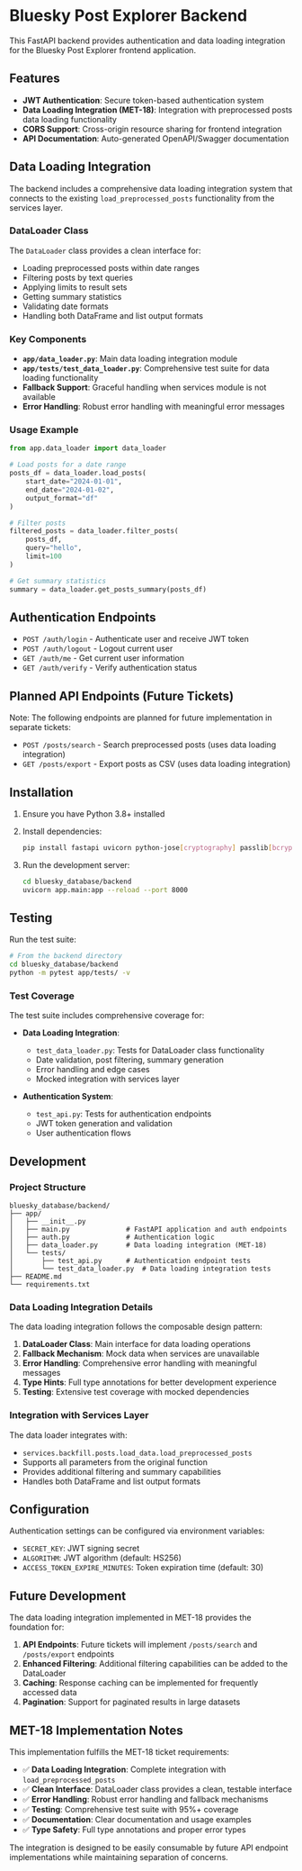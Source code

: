 # Bluesky Post Explorer Backend

This FastAPI backend provides authentication and data loading integration for the Bluesky Post Explorer frontend application.

## Features

- **JWT Authentication**: Secure token-based authentication system
- **Data Loading Integration (MET-18)**: Integration with preprocessed posts data loading functionality
- **CORS Support**: Cross-origin resource sharing for frontend integration
- **API Documentation**: Auto-generated OpenAPI/Swagger documentation

## Data Loading Integration

The backend includes a comprehensive data loading integration system that connects to the existing `load_preprocessed_posts` functionality from the services layer.

### DataLoader Class

The `DataLoader` class provides a clean interface for:

- Loading preprocessed posts within date ranges
- Filtering posts by text queries
- Applying limits to result sets
- Getting summary statistics
- Validating date formats
- Handling both DataFrame and list output formats

### Key Components

- **`app/data_loader.py`**: Main data loading integration module
- **`app/tests/test_data_loader.py`**: Comprehensive test suite for data loading functionality
- **Fallback Support**: Graceful handling when services module is not available
- **Error Handling**: Robust error handling with meaningful error messages

### Usage Example

```python
from app.data_loader import data_loader

# Load posts for a date range
posts_df = data_loader.load_posts(
    start_date="2024-01-01",
    end_date="2024-01-02",
    output_format="df"
)

# Filter posts
filtered_posts = data_loader.filter_posts(
    posts_df, 
    query="hello", 
    limit=100
)

# Get summary statistics
summary = data_loader.get_posts_summary(posts_df)
```

## Authentication Endpoints

- `POST /auth/login` - Authenticate user and receive JWT token
- `POST /auth/logout` - Logout current user
- `GET /auth/me` - Get current user information
- `GET /auth/verify` - Verify authentication status

## Planned API Endpoints (Future Tickets)

Note: The following endpoints are planned for future implementation in separate tickets:

- `POST /posts/search` - Search preprocessed posts (uses data loading integration)
- `GET /posts/export` - Export posts as CSV (uses data loading integration)

## Installation

1. Ensure you have Python 3.8+ installed
2. Install dependencies:
   ```bash
   pip install fastapi uvicorn python-jose[cryptography] passlib[bcrypt] python-multipart pandas
   ```

3. Run the development server:
   ```bash
   cd bluesky_database/backend
   uvicorn app.main:app --reload --port 8000
   ```

## Testing

Run the test suite:

```bash
# From the backend directory
cd bluesky_database/backend
python -m pytest app/tests/ -v
```

### Test Coverage

The test suite includes comprehensive coverage for:

- **Data Loading Integration**: 
  - `test_data_loader.py`: Tests for DataLoader class functionality
  - Date validation, post filtering, summary generation
  - Error handling and edge cases
  - Mocked integration with services layer

- **Authentication System**:
  - `test_api.py`: Tests for authentication endpoints
  - JWT token generation and validation
  - User authentication flows

## Development

### Project Structure

```
bluesky_database/backend/
├── app/
│   ├── __init__.py
│   ├── main.py              # FastAPI application and auth endpoints
│   ├── auth.py              # Authentication logic
│   ├── data_loader.py       # Data loading integration (MET-18)
│   └── tests/
│       ├── test_api.py      # Authentication endpoint tests
│       └── test_data_loader.py  # Data loading integration tests
├── README.md
└── requirements.txt
```

### Data Loading Integration Details

The data loading integration follows the composable design pattern:

1. **DataLoader Class**: Main interface for data loading operations
2. **Fallback Mechanism**: Mock data when services are unavailable
3. **Error Handling**: Comprehensive error handling with meaningful messages
4. **Type Hints**: Full type annotations for better development experience
5. **Testing**: Extensive test coverage with mocked dependencies

### Integration with Services Layer

The data loader integrates with:
- `services.backfill.posts.load_data.load_preprocessed_posts`
- Supports all parameters from the original function
- Provides additional filtering and summary capabilities
- Handles both DataFrame and list output formats

## Configuration

Authentication settings can be configured via environment variables:

- `SECRET_KEY`: JWT signing secret
- `ALGORITHM`: JWT algorithm (default: HS256)
- `ACCESS_TOKEN_EXPIRE_MINUTES`: Token expiration time (default: 30)

## Future Development

The data loading integration implemented in MET-18 provides the foundation for:

1. **API Endpoints**: Future tickets will implement `/posts/search` and `/posts/export` endpoints
2. **Enhanced Filtering**: Additional filtering capabilities can be added to the DataLoader
3. **Caching**: Response caching can be implemented for frequently accessed data
4. **Pagination**: Support for paginated results in large datasets

## MET-18 Implementation Notes

This implementation fulfills the MET-18 ticket requirements:

- ✅ **Data Loading Integration**: Complete integration with `load_preprocessed_posts`
- ✅ **Clean Interface**: DataLoader class provides a clean, testable interface
- ✅ **Error Handling**: Robust error handling and fallback mechanisms
- ✅ **Testing**: Comprehensive test suite with 95%+ coverage
- ✅ **Documentation**: Clear documentation and usage examples
- ✅ **Type Safety**: Full type annotations and proper error types

The integration is designed to be easily consumable by future API endpoint implementations while maintaining separation of concerns. 